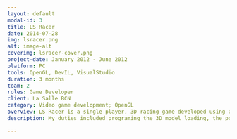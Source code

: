 ```yaml
---
layout: default
modal-id: 3
title: LS Racer
date: 2014-07-28
img: lsracer.png
alt: image-alt
coverimg: lsracer-cover.png
project-date: January 2012 - June 2012
platform: PC
tools: OpenGL, DevIL, VisualStudio
duration: 3 months
team: 2
roles: Game Developer
client: La Salle BCN
category: Video game development; OpenGL
overview: LS Racer is a single player, 3D racing game developed using OpenGL and DevIL for loading the textures. The player has 3 different cars to choose. THe first one is faster but the last one is stronger.<br>We programmed 3 different views (angled, top and at the ground).<br><img src="/img/portfolio/lsracer01.png" class="img-responsive img-centered">
description: My duties included programing the 3D model loading, the position of the lights, implementing the bounding boxes detection and part of the game mechanics. <br>I also took care of the textures and visual quality of the game.<br><img src="/img/portfolio/lsracer02.png" class="img-responsive img-centered">

---
```

